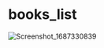 # books_list
![Screenshot_1687330839](https://github.com/AbdurahmonAbdurasul/books/assets/137193356/2253b446-463c-444e-9e53-db31efcdb391)
